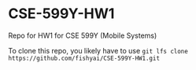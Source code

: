 # CSE-599Y-HW1
Repo for HW1 for CSE 599Y (Mobile Systems)

To clone this repo, you likely have to use `git lfs clone https://github.com/fishyai/CSE-599Y-HW1.git`
